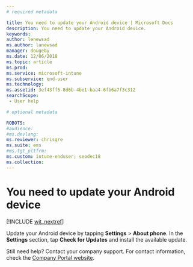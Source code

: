 ```yaml
---
# required metadata

title: You need to update your Android device | Microsoft Docs
description: You need to update your Android device.
keywords:
author: lenewsad
ms.author: lanewsad
manager: dougeby
ms.date: 12/06/2018
ms.topic: article
ms.prod:
ms.service: microsoft-intune
ms.subservice: end-user
ms.technology:
ms.assetid: 3ef43ff5-8d6b-4be1-baa4-6fb6a7f3c312
searchScope:
 - User help

# optional metadata

ROBOTS:  
#audience:
#ms.devlang:
ms.reviewer: chrisgre
ms.suite: ems
#ms.tgt_pltfrm:
ms.custom: intune-enduser; seodec18
ms.collection: 
---
```


# You need to update your Android device

[!INCLUDE [wit_nextref](includes/end-user-os-update-guidance.md)]

Update your Android device by tapping **Settings** > **About phone**. In the __Settings__ section, tap __Check for Updates__ and install the available update.

Still need help? Contact your company support. For contact information, check the [Company Portal website](https://go.microsoft.com/fwlink/?linkid=2010980).

